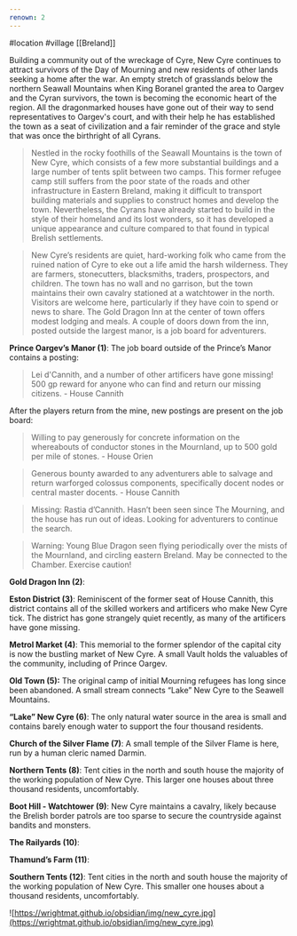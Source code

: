 ```yaml
---
renown: 2
---
```

#location #village [[Breland]]

Building a community out of the wreckage of Cyre, New Cyre continues to attract survivors of the Day of Mourning and new residents of other lands seeking a home after the war. An empty stretch of grasslands below the northern Seawall Mountains when King Boranel granted the area to Oargev and the Cyran survivors, the town is becoming the economic heart of the region. All the dragonmarked houses have gone out of their way to send representatives to Oargev's court, and with their help he has established the town as a seat of civilization and a fair reminder of the grace and style that was once the birthright of all Cyrans.

> Nestled in the rocky foothills of the Seawall Mountains is the town of New Cyre, which consists of a few more substantial buildings and a large number of tents split between two camps. This former refugee camp still suffers from the poor state of the roads and other infrastructure in Eastern Breland, making it difficult to transport building materials and supplies to construct homes and develop the town. Nevertheless, the Cyrans have already started to build in the style of their homeland and its lost wonders, so it has developed a unique appearance and culture compared to that found in typical Brelish settlements.

> New Cyre’s residents are quiet, hard-working folk who came from the ruined nation of Cyre to eke out a life amid the harsh wilderness. They are farmers, stonecutters, blacksmiths, traders, prospectors, and children. The town has no wall and no garrison, but the town maintains their own cavalry stationed at a watchtower in the north. Visitors are welcome here, particularly if they have coin to spend or news to share. The Gold Dragon Inn at the center of town offers modest lodging and meals. A couple of doors down from the inn, posted outside the largest manor, is a job board for adventurers.

**Prince Oargev’s Manor (1)**: The job board outside of the Prince’s Manor contains a posting:

> Lei d'Cannith, and a number of other artificers have gone missing! 500 gp reward for anyone who can find and return our missing citizens. - House Cannith

After the players return from the mine, new postings are present on the job board:

> Willing to pay generously for concrete information on the whereabouts of conductor stones in the Mournland, up to 500 gold per mile of stones. - House Orien
> 

> Generous bounty awarded to any adventurers able to salvage and return warforged colossus components, specifically docent nodes or central master docents. - House Cannith

> Missing: Rastia d’Cannith. Hasn’t been seen since The Mourning, and the house has run out of ideas. Looking for adventurers to continue the search.

> Warning: Young Blue Dragon seen flying periodically over the mists of the Mournland, and circling eastern Breland. May be connected to the Chamber. Exercise caution!

**Gold Dragon Inn (2)**: 

**Eston District (3)**: Reminiscent of the former seat of House Cannith, this district contains all of the skilled workers and artificers who make New Cyre tick. The district has gone strangely quiet recently, as many of the artificers have gone missing.

**Metrol Market (4)**: This memorial to the former splendor of the capital city is now the bustling market of New Cyre. A small Vault holds the valuables of the community, including of Prince Oargev.

**Old Town (5):** The original camp of initial Mourning refugees has long since been abandoned. A small stream connects “Lake” New Cyre to the Seawell Mountains.

**“Lake” New Cyre (6)**: The only natural water source in the area is small and contains barely enough water to support the four thousand residents.

**Church of the Silver Flame (7)**: A small temple of the Silver Flame is here, run by a human cleric named Darmin.

**Northern Tents (8)**: Tent cities in the north and south house the majority of the working population of New Cyre. This larger one houses about three thousand residents, uncomfortably.

**Boot Hill - Watchtower (9)**: New Cyre maintains a cavalry, likely because the Brelish border patrols are too sparse to secure the countryside against bandits and monsters.

**The Railyards (10)**: 

**Thamund’s Farm (11)**: 

**Southern Tents (12)**: Tent cities in the north and south house the majority of the working population of New Cyre. This smaller one houses about a thousand residents, uncomfortably.

![https://wrightmat.github.io/obsidian/img/new_cyre.jpg](https://wrightmat.github.io/obsidian/img/new_cyre.jpg)